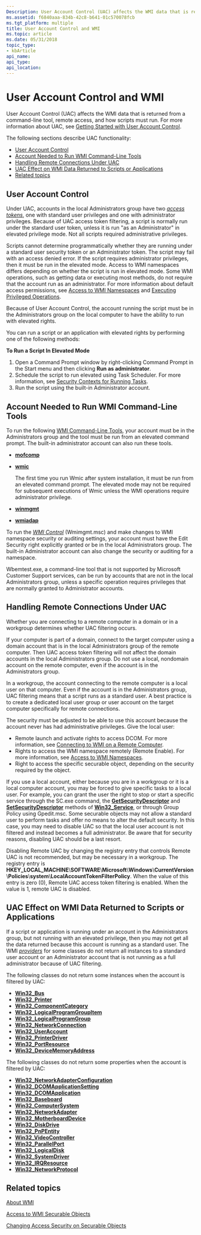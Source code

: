 ```yaml
---
Description: User Account Control (UAC) affects the WMI data that is returned from a command-line tool, remote access, and how scripts must run. For more information about UAC, see Getting Started with User Account Control.
ms.assetid: f6840aaa-834b-42c8-b641-01c570078fcb
ms.tgt_platform: multiple
title: User Account Control and WMI
ms.topic: article
ms.date: 05/31/2018
topic_type: 
- kbArticle
api_name: 
api_type: 
api_location: 
---
```


# User Account Control and WMI

User Account Control (UAC) affects the WMI data that is returned from a command-line tool, remote access, and how scripts must run. For more information about UAC, see [Getting Started with User Account Control](https://technet.microsoft.com/En-US/WindowsVista/aa906022.aspx).

The following sections describe UAC functionality:

-   [User Account Control](#user-account-control-and-wmi)
-   [Account Needed to Run WMI Command-Line Tools](#account-needed-to-run-wmi-command-line-tools)
-   [Handling Remote Connections Under UAC](#handling-remote-connections-under-uac)
-   [UAC Effect on WMI Data Returned to Scripts or Applications](#uac-effect-on-wmi-data-returned-to-scripts-or-applications)
-   [Related topics](#related-topics)

## User Account Control

Under UAC, accounts in the local Administrators group have two [*access tokens*](https://docs.microsoft.com/windows/desktop/SecGloss/a-gly), one with standard user privileges and one with administrator privileges. Because of UAC access token filtering, a script is normally run under the standard user token, unless it is run "as an Administrator" in elevated privilege mode. Not all scripts required administrative privileges.

Scripts cannot determine programmatically whether they are running under a standard user security token or an Administrator token. The script may fail with an access denied error. If the script requires administrator privileges, then it must be run in the elevated mode. Access to WMI namespaces differs depending on whether the script is run in elevated mode. Some WMI operations, such as getting data or executing most methods, do not require that the account run as an administrator. For more information about default access permissions, see [Access to WMI Namespaces](access-to-wmi-namespaces.md) and [Executing Privileged Operations](executing-privileged-operations.md).

Because of User Account Control, the account running the script must be in the Administrators group on the local computer to have the ability to run with elevated rights.

You can run a script or an application with elevated rights by performing one of the following methods:

**To Run a Script In Elevated Mode**

1.  Open a Command Prompt window by right-clicking Command Prompt in the Start menu and then clicking **Run as administrator**.
2.  Schedule the script to run elevated using Task Scheduler. For more information, see [Security Contexts for Running Tasks](https://docs.microsoft.com/windows/desktop/TaskSchd/security-contexts-for-running-tasks).
3.  Run the script using the built-in Administrator account.

## Account Needed to Run WMI Command-Line Tools

To run the following [WMI Command-Line Tools](wmi-command-line-tools.md), your account must be in the Administrators group and the tool must be run from an elevated command prompt. The built-in administrator account can also run these tools.

-   [**mofcomp**](mofcomp.md)

-   [**wmic**](wmic.md)

    The first time you run Wmic after system installation, it must be run from an elevated command prompt. The elevated mode may not be required for subsequent executions of Wmic unless the WMI operations require administrator privilege.

-   [**winmgmt**](winmgmt.md)

-   [**wmiadap**](wmiadap.md)

To run the [*WMI Control*](gloss-w.md) (Wmimgmt.msc) and make changes to WMI namespace security or auditing settings, your account must have the Edit Security right explicitly granted or be in the local Administrators group. The built-in Administrator account can also change the security or auditing for a namespace.

Wbemtest.exe, a command-line tool that is not supported by Microsoft Customer Support services, can be run by accounts that are not in the local Administrators group, unless a specific operation requires privileges that are normally granted to Administrator accounts.

## Handling Remote Connections Under UAC

Whether you are connecting to a remote computer in a domain or in a workgroup determines whether UAC filtering occurs.

If your computer is part of a domain, connect to the target computer using a domain account that is in the local Administrators group of the remote computer. Then UAC access token filtering will not affect the domain accounts in the local Administrators group. Do not use a local, nondomain account on the remote computer, even if the account is in the Administrators group.

In a workgroup, the account connecting to the remote computer is a local user on that computer. Even if the account is in the Administrators group, UAC filtering means that a script runs as a standard user. A best practice is to create a dedicated local user group or user account on the target computer specifically for remote connections.

The security must be adjusted to be able to use this account because the account never has had administrative privileges. Give the local user:

-   Remote launch and activate rights to access DCOM. For more information, see [Connecting to WMI on a Remote Computer](connecting-to-wmi-on-a-remote-computer.md).
-   Rights to access the WMI namespace remotely (Remote Enable). For more information, see [Access to WMI Namespaces](access-to-wmi-namespaces.md).
-   Right to access the specific securable object, depending on the security required by the object.

If you use a local account, either because you are in a workgroup or it is a local computer account, you may be forced to give specific tasks to a local user. For example, you can grant the user the right to stop or start a specific service through the SC.exe command, the [**GetSecurityDescriptor**](https://docs.microsoft.com/windows/desktop/CIMWin32Prov/getsecuritydescriptor-method-in-class-win32-service) and [**SetSecurityDescriptor**](https://docs.microsoft.com/windows/desktop/CIMWin32Prov/setsecuritydescriptor-method-in-class-win32-service) methods of [**Win32\_Service**](https://docs.microsoft.com/windows/desktop/CIMWin32Prov/win32-service), or through Group Policy using Gpedit.msc. Some securable objects may not allow a standard user to perform tasks and offer no means to alter the default security. In this case, you may need to disable UAC so that the local user account is not filtered and instead becomes a full administrator. Be aware that for security reasons, disabling UAC should be a last resort.

Disabling Remote UAC by changing the registry entry that controls Remote UAC is not recommended, but may be necessary in a workgroup. The registry entry is **HKEY\_LOCAL\_MACHINE**\\**SOFTWARE**\\**Microsoft**\\**Windows**\\**CurrentVersion**\\**Policies**\\**system**\\**LocalAccountTokenFilterPolicy**. When the value of this entry is zero (0), Remote UAC access token filtering is enabled. When the value is 1, remote UAC is disabled.

## UAC Effect on WMI Data Returned to Scripts or Applications

If a script or application is running under an account in the Administrators group, but not running with an elevated privilege, then you may not get all the data returned because this account is running as a standard user. The WMI [*providers*](gloss-p.md) for some classes do not return all instances to a standard user account or an Administrator account that is not running as a full administrator because of UAC filtering.

The following classes do not return some instances when the account is filtered by UAC:

-   [**Win32\_Bus**](https://docs.microsoft.com/windows/desktop/CIMWin32Prov/win32-bus)
-   [**Win32\_Printer**](https://docs.microsoft.com/windows/desktop/CIMWin32Prov/win32-printer)
-   [**Win32\_ComponentCategory**](https://docs.microsoft.com/windows/desktop/CIMWin32Prov/win32-componentcategory)
-   [**Win32\_LogicalProgramGroupItem**](https://docs.microsoft.com/windows/desktop/CIMWin32Prov/win32-logicalprogramgroupitem)
-   [**Win32\_LogicalProgramGroup**](https://docs.microsoft.com/windows/desktop/CIMWin32Prov/win32-logicalprogramgroup)
-   [**Win32\_NetworkConnection**](https://docs.microsoft.com/windows/desktop/CIMWin32Prov/win32-networkconnection)
-   [**Win32\_UserAccount**](https://docs.microsoft.com/windows/desktop/CIMWin32Prov/win32-useraccount)
-   [**Win32\_PrinterDriver**](https://docs.microsoft.com/windows/desktop/CIMWin32Prov/win32-printerdriver)
-   [**Win32\_PortResource**](https://docs.microsoft.com/windows/desktop/CIMWin32Prov/win32-portresource)
-   [**Win32\_DeviceMemoryAddress**](https://docs.microsoft.com/windows/desktop/CIMWin32Prov/win32-devicememoryaddress)

The following classes do not return some properties when the account is filtered by UAC:

-   [**Win32\_NetworkAdapterConfiguration**](https://docs.microsoft.com/windows/desktop/CIMWin32Prov/win32-networkadapterconfiguration)
-   [**Win32\_DCOMApplicationSetting**](https://docs.microsoft.com/windows/desktop/CIMWin32Prov/win32-dcomapplicationsetting)
-   [**Win32\_DCOMApplication**](https://docs.microsoft.com/windows/desktop/CIMWin32Prov/win32-dcomapplication)
-   [**Win32\_Baseboard**](https://docs.microsoft.com/windows/desktop/CIMWin32Prov/win32-baseboard)
-   [**Win32\_ComputerSystem**](https://docs.microsoft.com/windows/desktop/CIMWin32Prov/win32-computersystem)
-   [**Win32\_NetworkAdapter**](https://docs.microsoft.com/windows/desktop/CIMWin32Prov/win32-networkadapter)
-   [**Win32\_MotherboardDevice**](https://docs.microsoft.com/windows/desktop/CIMWin32Prov/win32-motherboarddevice)
-   [**Win32\_DiskDrive**](https://docs.microsoft.com/windows/desktop/CIMWin32Prov/win32-diskdrive)
-   [**Win32\_PnPEntity**](https://docs.microsoft.com/windows/desktop/CIMWin32Prov/win32-pnpentity)
-   [**Win32\_VideoController**](https://docs.microsoft.com/windows/desktop/CIMWin32Prov/win32-videocontroller)
-   [**Win32\_ParallelPort**](https://docs.microsoft.com/windows/desktop/CIMWin32Prov/win32-parallelport)
-   [**Win32\_LogicalDisk**](https://docs.microsoft.com/windows/desktop/CIMWin32Prov/win32-logicaldisk)
-   [**Win32\_SystemDriver**](https://docs.microsoft.com/windows/desktop/CIMWin32Prov/win32-systemdriver)
-   [**Win32\_IRQResource**](https://docs.microsoft.com/windows/desktop/CIMWin32Prov/win32-irqresource)
-   [**Win32\_NetworkProtocol**](https://docs.microsoft.com/windows/desktop/CIMWin32Prov/win32-networkprotocol)

## Related topics

<dl> <dt>

[About WMI](about-wmi.md)
</dt> <dt>

[Access to WMI Securable Objects](access-to-wmi-securable-objects.md)
</dt> <dt>

[Changing Access Security on Securable Objects](changing-access-security-on-securable-objects.md)
</dt> </dl>

 

 



